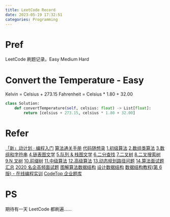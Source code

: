 ```yaml
---
title: LeetCode Record
date: 2023-05-19 17:32:51
categories: Programming
---
```

# Pref

LeetCode 刷题记录。Easy Medium Hard

# Convert the Temperature - Easy

Kelvin = Celsius + 273.15
Fahrenheit = Celsius * 1.80 + 32.00

```python
class Solution:
    def convertTemperature(self, celsius: float) -> List[float]:
        return [celsius + 273.15, celsius * 1.80 + 32.00]
```

# 




# Refer

[「新」动计划 · 编程入门](https://leetcode.cn/studyplan/primers-list)
[算法通关手册](https://algo.itcharge.cn)
[代码随想录](https://www.programmercarl.com)
[1.初级算法](https://leetcode.cn/leetbook/detail/top-interview-questions-easy/)
[2.数组类算法](https://leetcode.cn/leetbook/detail/all-about-array/)
[3.数组和字符串](https://leetcode.cn/leetbook/detail/array-and-string/)
[4.链表图文学](https://leetcode.cn/leetbook/detail/linked-list/)
[5.队列 & 栈图文学](https://leetcode.cn/leetbook/detail/queue-stack/)
[6.二分查找](https://leetcode.cn/leetbook/detail/binary-search/)
[7.二叉树](https://leetcode.cn/leetbook/detail/data-structure-binary-tree/)
[8.二叉搜索树](https://leetcode.cn/leetbook/detail/introduction-to-data-structure-binary-search-tree/)
[9.N 叉树](https://leetcode.cn/leetbook/detail/n-ary-tree/)
[10.前缀树](https://leetcode.cn/leetbook/detail/trie/)
[11.中级算法](https://leetcode.cn/leetbook/detail/top-interview-questions-medium/)
[12.高级算法](https://leetcode.cn/leetbook/detail/top-interview-questions-hard/)
[13.动态规划路径问题](https://leetcode.cn/leetbook/detail/path-problems-in-dynamic-programming/)
[14.算法面试题汇总](https://leetcode.cn/leetbook/detail/top-interview-questions/)
[2020 名企高频面试题](https://leetcode.cn/leetbook/detail/2020-top-interview-questions/)
[图解算法数据结构](https://leetcode.cn/leetbook/detail/illustration-of-algorithm/)
[设计数据结构](https://leetcode.cn/leetbook/detail/designing-data-structures/)
[数据结构教程(第 6 版) - 在线编程实训](https://leetcode.cn/leetbook/detail/shu-ju-jie-gou-jiao-cheng-di-6-ban-zai-xian-bian-c/)
[CodeTop 企业题库](https://codetop.cc)

# PS

期待有一天 LeetCode 都刷遍……